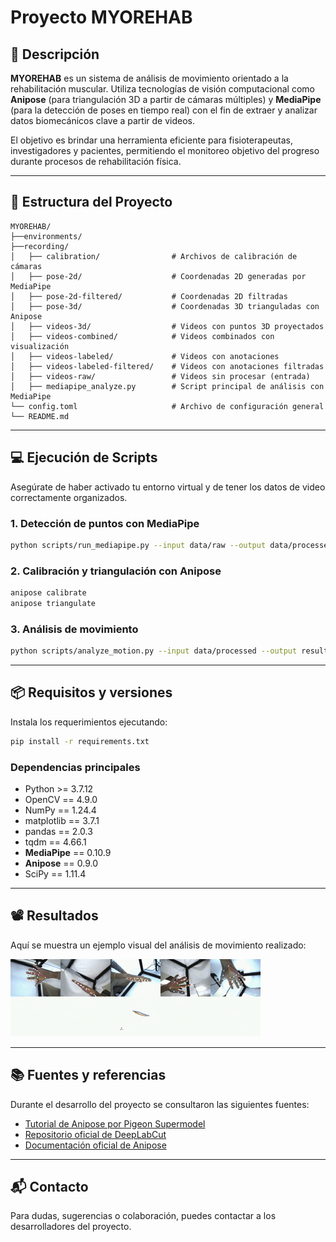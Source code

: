 # Proyecto MYOREHAB

## 🧠 Descripción

**MYOREHAB** es un sistema de análisis de movimiento orientado a la rehabilitación muscular. Utiliza tecnologías de visión computacional como **Anipose** (para triangulación 3D a partir de cámaras múltiples) y **MediaPipe** (para la detección de poses en tiempo real) con el fin de extraer y analizar datos biomecánicos clave a partir de videos.

El objetivo es brindar una herramienta eficiente para fisioterapeutas, investigadores y pacientes, permitiendo el monitoreo objetivo del progreso durante procesos de rehabilitación física.

---

## 📁 Estructura del Proyecto

```
MYOREHAB/
├──environments/
├──recording/
│   ├── calibration/                # Archivos de calibración de cámaras
│   ├── pose-2d/                    # Coordenadas 2D generadas por MediaPipe
│   ├── pose-2d-filtered/           # Coordenadas 2D filtradas
│   ├── pose-3d/                    # Coordenadas 3D trianguladas con Anipose
│   ├── videos-3d/                  # Videos con puntos 3D proyectados
│   ├── videos-combined/            # Videos combinados con visualización
│   ├── videos-labeled/             # Videos con anotaciones
│   ├── videos-labeled-filtered/    # Videos con anotaciones filtradas
│   ├── videos-raw/                 # Videos sin procesar (entrada)
│   ├── mediapipe_analyze.py        # Script principal de análisis con MediaPipe
└── config.toml                     # Archivo de configuración general
└── README.md
```

---

## 💻 Ejecución de Scripts

Asegúrate de haber activado tu entorno virtual y de tener los datos de video correctamente organizados.

### 1. Detección de puntos con MediaPipe

```bash
python scripts/run_mediapipe.py --input data/raw --output data/processed
```

### 2. Calibración y triangulación con Anipose

```bash
anipose calibrate
anipose triangulate
```

### 3. Análisis de movimiento

```bash
python scripts/analyze_motion.py --input data/processed --output results/
```

---

## 📦 Requisitos y versiones

Instala los requerimientos ejecutando:

```bash
pip install -r requirements.txt
```

### Dependencias principales

- Python >= 3.7.12
- OpenCV == 4.9.0  
- NumPy == 1.24.4  
- matplotlib == 3.7.1  
- pandas == 2.0.3  
- tqdm == 4.66.1  
- **MediaPipe** == 0.10.9  
- **Anipose** == 0.9.0  
- SciPy == 1.11.4

---

## 📽 Resultados

Aquí se muestra un ejemplo visual del análisis de movimiento realizado:

![Resultados del modelo](pose-3d_gif.gif)

---

## 📚 Fuentes y referencias

Durante el desarrollo del proyecto se consultaron las siguientes fuentes:

- [Tutorial de Anipose por Pigeon Supermodel](https://pigeonsupermodel.com/UsingAnipose3D.html#create-directory-structure)  
- [Repositorio oficial de DeepLabCut](https://github.com/DeepLabCut/DeepLabCut/tree/main)  
- [Documentación oficial de Anipose](https://anipose.readthedocs.io/en/latest/tutorial.html)

---

## 📬 Contacto

Para dudas, sugerencias o colaboración, puedes contactar a los desarrolladores del proyecto.

